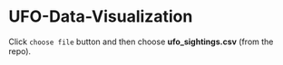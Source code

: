 # UFO-Data-Visualization

Click `choose file` button and then choose **ufo_sightings.csv** (from the repo).
